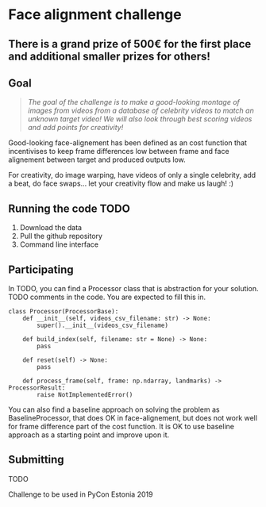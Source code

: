 # Face alignment challenge

## There is a grand prize of 500€ for the first place and additional smaller prizes for others!

## Goal
> *The goal of the challenge is to make a good-looking montage of images from videos from a database of celebrity videos to match an unknown target video! We will also look through best scoring videos and add points for creativity!*

Good-looking face-alignement has been defined as an cost function that incentivises to keep frame differences low between frame and face alignement between target and produced outputs low.

For creativity, do image warping, have videos of only a single celebrity, add a beat, do face swaps... let your creativity flow and make us laugh! :)


## Running the code TODO
1. Download the data
2. Pull the github repository
3. Command line interface

## Participating
In TODO, you can find a Processor class that is abstraction for your solution. TODO comments in the code. You are expected to fill this in.
```
class Processor(ProcessorBase):
    def __init__(self, videos_csv_filename: str) -> None:
        super().__init__(videos_csv_filename)

    def build_index(self, filename: str = None) -> None:
        pass
    
    def reset(self) -> None:
        pass

    def process_frame(self, frame: np.ndarray, landmarks) -> ProcessorResult:
        raise NotImplementedError()
```

You can also find a baseline approach on solving the problem as BaselineProcessor, that does OK in face-alignement, but does not work well for frame difference part of the cost function. It is OK to use baseline approach as a starting point and improve upon it.

## Submitting
TODO 

Challenge to be used in PyCon Estonia 2019
